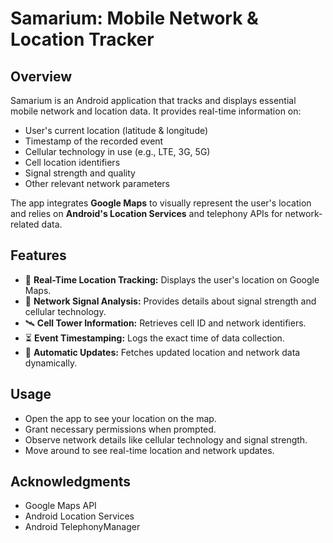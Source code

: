 # Samarium: Mobile Network & Location Tracker

## Overview
Samarium is an Android application that tracks and displays essential mobile network and location data. It provides real-time information on:
- User's current location (latitude & longitude)
- Timestamp of the recorded event
- Cellular technology in use (e.g., LTE, 3G, 5G)
- Cell location identifiers
- Signal strength and quality
- Other relevant network parameters

The app integrates **Google Maps** to visually represent the user's location and relies on **Android's Location Services** and telephony APIs for network-related data.

## Features
- 📍 **Real-Time Location Tracking:** Displays the user's location on Google Maps.
- 📶 **Network Signal Analysis:** Provides details about signal strength and cellular technology.
- 🛰 **Cell Tower Information:** Retrieves cell ID and network identifiers.
- ⏳ **Event Timestamping:** Logs the exact time of data collection.
- 🔄 **Automatic Updates:** Fetches updated location and network data dynamically.


## Usage
- Open the app to see your location on the map.
- Grant necessary permissions when prompted.
- Observe network details like cellular technology and signal strength.
- Move around to see real-time location and network updates.


## Acknowledgments
- Google Maps API
- Android Location Services
- Android TelephonyManager

